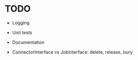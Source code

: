 # TODO

* Logging
* Unit tests
* Documentation

* ConnectorInterface vs JobInterface: delete, release, bury